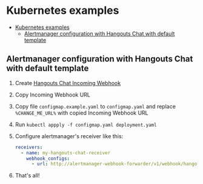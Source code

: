 # Kubernetes examples

- [Kubernetes examples](#Kubernetes-examples)
  - [Alertmanager configuration with Hangouts Chat with default template](#Alertmanager-configuration-with-Hangouts-Chat-with-default-template)

## Alertmanager configuration with Hangouts Chat with default template

1. Create [Hangouts Chat Incoming Webhook](https://developers.google.com/hangouts/chat/how-tos/webhooks)
2. Copy Incoming Webhook URL
3. Copy file `configmap.example.yaml` to `configmap.yaml` and replace `%CHANGE_ME_URL%` with copied Incoming Webhook URL
4. Run `kubectl appply -f configmap.yaml deployment.yaml`
5. Configure alertmanager's receiver like this:

    ```yaml
    receivers:
      - name: my-hangouts-chat-receiver
        webhook_configs:
          - url: http://alertmanager-webhook-forwarder/v1/webhook/hangouts-chat?channel=myMonitoringChannel&template=alertmanager
    ```
6. That's all!
